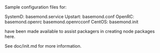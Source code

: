 Sample configuration files for:

SystemD: basemond.service
Upstart: basemond.conf
OpenRC:  basemond.openrc
         basemond.openrcconf
CentOS:  basemond.init

have been made available to assist packagers in creating node packages here.

See doc/init.md for more information.
